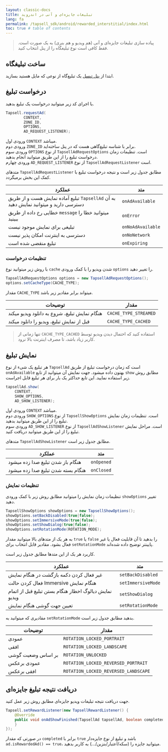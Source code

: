 ```yaml
---
layout: classic-docs
title: تبلیغات جایزه‌ای و آنی در اندروید
lang: fa
permalink: /tapsell_sdk/android/rewarded_interstitial/index.html
toc: true # table of contents
---
```

>پیاده سازی تبلیغات جایزه‌ای و آنی (هم ویدیو‌ و هم بنری) به یک صورت است. فقط کافی است نوع تبلیغگاه را از پنل انتخاب کنید.

## ساخت تبلیغگاه
ابتدا از [پنل تپسل](https://dashboard.tapsell.ir/) یک تبلیغ‌گاه از نوعی که مایل هستید بسازید.

## درخواست تبلیغ
با اجرای کد زیر میتوانید درخواست یک تبلیغ بدهید.

```java
Tapsell.requestAd(
        CONTEXT,
        ZONE_ID,
        OPTIONS,
        AD_REQUEST_LISTENER);
```
ورودی اول `CONTEXT` میباشد.  
ورودی دوم `ZONE_ID` برابر با شناسه تبلیغ‌گاهی هست که در پنل ساخته‌اید.  
ورودی سوم `OPTIONS` از نوع `TapsellAdRequestOptions` است. تنظیمات زمان درخواست تبلیغ را از این طریق میتوانید انجام بدهید.  
ورودی چهارم `AD_REQUEST_LISTENER` از نوع `TapsellAdRequestListener` است.  
  
متدهای `TapsellAdRequestListener` مطابق جدول زیر است و نتیجه درخواست تبلیغ با کمک این بخش برمیگردد.

| عملکرد | متد |
| - | - |
| تبلیع آماده نمایش هست و از طریق `TapsellAd` به آن دسترسی دارید و میتوانید نمایش دهید | `onAdAvailable` |
| خطایی رخ داده از طریق `message` میتوانید خطا را ببینید | `onError` |
| تبلیغی برای نمایش موجود نیست | `onNoAdAvailable` |
| دسترسی به اینترنت امکان پذیر نیست | `onNoNetwork` |
| تبلیغ منقضی شده است | `onExpiring` |

### تنظیمات درخواست
با روش زیر میتوانید نوع `cache` شدن ویدیو را با کمک ورودی `options` را تغییر دهید.  
```java
TapsellAdRequestOptions options = new TapsellAdRequestOptions();
options.setCacheType(CACHE_TYPE);
```
مقدار `CACHE_TYPE` میتواند برابر مقادیر زیر باشد.

| توضیحات | مقدار |
| - | - |
| هنگام نمایش تبلیغ، شروع به دانلود ویدیو میکند | `CACHE_TYPE_STREAMED` |
| قبل از نمایش تبلیغ، ویدیو را دانلود میکند | `CACHE_TYPE_CACHED` |

>تنها زمانی از `CACHE_TYPE_CACHED` استفاده کنید که احتمال دیدن ویدیو توسط کاربر زیاد باشد، تا مصرف اینترنت بالا نرود.

## نمایش تبلیغ

هر تبلیغ یک شیء از نوع `TapsellAd` است که زمان درخواست تبلیغ از طریق `onAdAvailable` بهتون داده میشود. جهت نمایش آن‌ میتوانید از تابع `show` مطابق روش زیر استفاده نمایید. این تابع حداکثر یک بار برای هر تبلیغ قابل اجراست.

```java
tapsellAd.show(
    CONTEXT,
    SHOW_OPTIONS,
    AD_SHOW_LISTENER);
```

ورودی اول `CONTEXT` میباشد.  
ورودی دوم `SHOW_OPTIONS` از نوع `TapsellShowOptions` است. تنظیمات زمان نمایش تبلیغ را از این طریق میتوانید بدهید.  
ورودی سوم `AD_SHOW_LISTENER` از نوع `TapsellAdShowListener` است. مراحل نمایش تبلیغ را از این طریق میتوانید دریافت کنید.  

متدهای `TapsellAdShowListener` مطابق جدول زیر است.

| عملکرد | متد |
| - | - |
| هنگام باز شدن تبلیغ صدا زده میشود | `onOpened` |
| هنگام بسته شدن تبلیغ صدا زده میشود | `onClosed` |

### تنظیمات نمایش
تنظیمات زمان نمایش را میتوانید مطابق روش زیر با کمک ورودی `showOptions` تغییر دهید.
```java
TapsellShowOptions showOptions = new TapsellShowOptions();
showOptions.setBackDisabled(true|false);
showOptions.setImmersiveMode(true|false);
showOptions.setShowDialog(true|false);
showOptions.setRotationMode(ROTATION_MODE);
```
به هر یک از متدهای بالا میتوانید مقدار `true` یا `false` را بدهید تا آن قابلیت فعال یا غیر فعال بشود. مقادیر قابل انتخاب برای `setRotationMode` پایینتر توضیح داده شده‌اند.  

کاربرد هر یک از این متدها مطابق جدول زیر است.

| عملکرد | متد |
| - | - |
| غیر فعال کردن دکمه بازگشت در هنگام نمایش | `setBackDisabled` |
| فعال کردن حالت Immersive هنگام نمایش | `setImmersiveMode` |
| نمایش دیالوگ اخطار هنگام بستن تبلیغ قبل از اتمام ویدیو | `setShowDialog` |
| تعیین جهت گوشی هنگام نمایش | `setRotationMode` |
  
  
مقادیری که میتوانید به `setRotationMode` بدهید مطابق جدول زیر است.

| توضیحات | مقدار |
| - | - |
| عمودی | `ROTATION_LOCKED_PORTRAIT` |
| افقی | `ROTATION_LOCKED_LANDSCAPE` |
| بر اساس وضعیت گوشی | `ROTATION_UNLOCKED` |
| عمودی برعکس | `ROTATION_LOCKED_REVERSED_PORTRAIT` |
| افقی برعکس | `ROTATION_LOCKED_REVERSED_LANDSCAPE` |

## دریافت نتیجه تبلیغ جایزه‌ای
جهت دریافت نتیجه تبلیغات ویدیو جایزه‌ای مطابق روش زیر عمل کنید.
```java
Tapsell.setRewardListener(new TapsellRewardListener() {
    @Override
    public void onAdShowFinished(TapsellAd tapsellAd, boolean completed) {
    }
});
```
در صورتی که مقدار `completed` برابر با `true` باشد و تبلیغ از نوع جایزه‌دار `ad.isRewardedAd() == true`، میتوانید جایزه را (سکه/اعتبار/بنزین/…) به کاربر بدهید.
